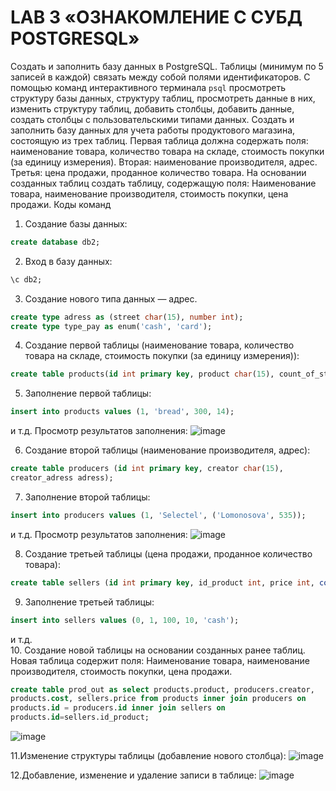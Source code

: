# LAB 3 «ОЗНАКОМЛЕНИЕ С СУБД POSTGRESQL»

Создать и заполнить базу данных в PostgreSQL. Таблицы (минимум по 5 записей в каждой) связать между собой полями идентификаторов. С помощью команд интерактивного терминала `psql` просмотреть структуру базы данных, структуру таблиц, просмотреть данные в них, изменить структуру таблиц, добавить столбцы, добавить данные, создать столбцы с пользовательскими типами данных.
Создать и заполнить базу данных для учета работы продуктового магазина, состоящую из трех таблиц. Первая таблица должна содержать поля: наименование товара, количество товара на складе, стоимость покупки (за единицу измерения). Вторая: наименование производителя, адрес. Третья: цена продажи, проданное количество товара. На основании созданных таблиц создать таблицу, содержащую поля: Наименование товара, наименование производителя, стоимость покупки, цена продажи.
Коды команд
1. Создание базы данных:
```SQL
create database db2;
```
2. Вход в базу данных:
```sql
\c db2;
```
3. Создание нового типа данных — адрес.
```sql
create type adress as (street char(15), number int);
create type type_pay as enum('cash', 'card');
```
4. Создание первой таблицы (наименование товара, количество товара на складе, стоимость покупки (за единицу измерения)):
```sql
create table products(id int primary key, product char(15), count_of_store int, cost int);
```
5. Заполнение первой таблицы:
```sql
insert into products values (1, 'bread', 300, 14);
```
и т.д.
Просмотр результатов заполнения:
![image](https://github.com/user-attachments/assets/0ae250e8-8e98-40cf-9f56-587d0e08f450)

6. Создание второй таблицы (наименование производителя, адрес):
```sql
create table producers (id int primary key, creator char(15), 
creator_adress adress);
```
7. Заполнение второй таблицы:
```sql
insert into producers values (1, 'Selectel', ('Lomonosova', 535));
```
и т.д.
Просмотр результатов заполнения:
![image](https://github.com/user-attachments/assets/0f479a14-25f1-4f05-9b95-94bcc302e6e5)

8. Создание третьей таблицы (цена продажи, проданное количество товара):
```sql
create table sellers (id int primary key, id_product int, price int, count int, pay type_pay);
```
9. Заполнение третьей таблицы: 
```sql
insert into sellers values (0, 1, 100, 10, 'cash');
```
и т.д.  
10. Создание новой таблицы на основании созданных ранее таблиц.
Новая таблица содержит поля: Наименование товара, наименование производителя, стоимость покупки, цена продажи.
```sql
create table prod_out as select products.product, producers.creator, 
products.cost, sellers.price from products inner join producers on 
products.id = producers.id inner join sellers on 
products.id=sellers.id_product;
```
![image](https://github.com/user-attachments/assets/d8dfc0f2-61cd-4c71-b30d-6df70914d043)

11.Изменение структуры таблицы (добавление нового столбца):
![image](https://github.com/user-attachments/assets/f9723943-cb0d-485c-b8ed-390f9321ce72)

12.Добавление, изменение и удаление записи в таблице:
![image](https://github.com/user-attachments/assets/8ae12d53-ea21-4ca4-bbb4-a13095c262d4)
